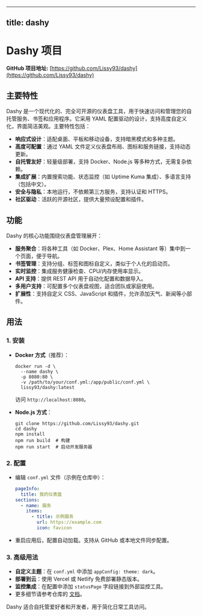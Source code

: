 
---
title: dashy
---

# Dashy 项目

**GitHub 项目地址:** [https://github.com/Lissy93/dashy](https://github.com/Lissy93/dashy)

## 主要特性
Dashy 是一个现代化的、完全可开源的仪表盘工具，用于快速访问和管理您的自托管服务、书签和应用程序。它采用 YAML 配置驱动的设计，支持高度自定义化，界面简洁美观。主要特性包括：
- **响应式设计**：适配桌面、平板和移动设备，支持暗黑模式和多种主题。
- **高度可配置**：通过 YAML 文件定义仪表盘布局、图标和服务链接，支持动态更新。
- **自托管友好**：轻量级部署，支持 Docker、Node.js 等多种方式，无需复杂依赖。
- **集成扩展**：内置搜索功能、状态监控（如 Uptime Kuma 集成）、多语言支持（包括中文）。
- **安全与隐私**：本地运行，不依赖第三方服务，支持认证和 HTTPS。
- **社区驱动**：活跃的开源社区，提供大量预设配置和插件。

## 功能
Dashy 的核心功能围绕仪表盘管理展开：
- **服务聚合**：将各种工具（如 Docker、Plex、Home Assistant 等）集中到一个页面，便于导航。
- **书签管理**：支持分组、标签和图标自定义，类似于个人化的启动页。
- **实时监控**：集成服务健康检查、CPU/内存使用率显示。
- **API 支持**：提供 REST API 用于自动化配置和数据导入。
- **多用户支持**：可配置多个仪表盘视图，适合团队或家庭使用。
- **扩展性**：支持自定义 CSS、JavaScript 和插件，允许添加天气、新闻等小部件。

## 用法
### 1. 安装
- **Docker 方式**（推荐）：
  ```
  docker run -d \
    --name dashy \
    -p 8080:80 \
    -v /path/to/your/conf.yml:/app/public/conf.yml \
    lissy93/dashy:latest
  ```
  访问 `http://localhost:8080`。

- **Node.js 方式**：
  ```
  git clone https://github.com/Lissy93/dashy.git
  cd dashy
  npm install
  npm run build  # 构建
  npm run start  # 启动开发服务器
  ```

### 2. 配置
- 编辑 `conf.yml` 文件（示例在仓库中）：
  ```yaml
  pageInfo:
    title: 我的仪表盘
  sections:
    - name: 服务
      items:
        - title: 示例服务
          url: https://example.com
          icon: favicon
  ```
- 重启应用后，配置自动加载。支持从 GitHub 或本地文件同步配置。

### 3. 高级用法
- **自定义主题**：在 `conf.yml` 中添加 `appConfig: theme: dark`。
- **部署到云**：使用 Vercel 或 Netlify 免费部署静态版本。
- **监控集成**：在配置中添加 `statusPage` 字段链接到外部监控工具。
- 更多细节请参考仓库的 [文档](https://dashy.to/docs)。

Dashy 适合自托管爱好者和开发者，用于简化日常工具访问。